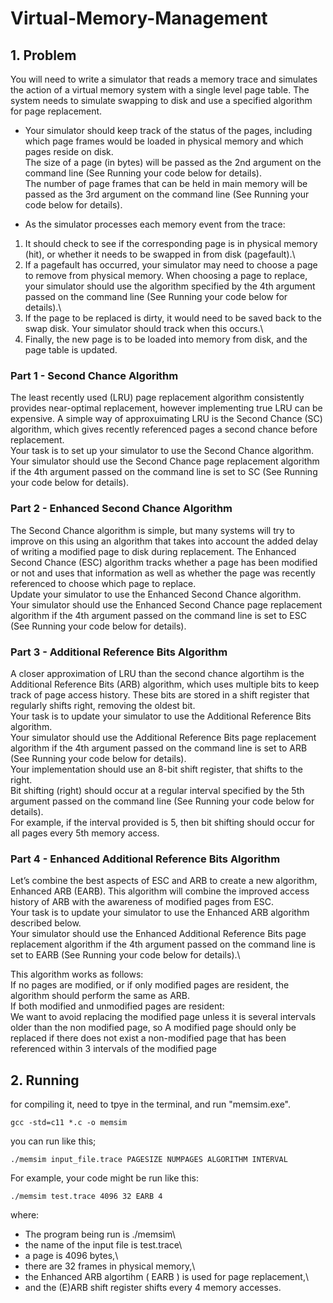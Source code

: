 # Virtual-Memory-Management

## 1. Problem
You will need to write a simulator that reads a memory trace and simulates the action of a virtual memory system with a single level page table. The system needs to simulate swapping to disk and use a specified algorithm for page replacement.

* Your simulator should keep track of the status of the pages, including which page frames would be loaded in physical memory and which pages reside on disk.\
The size of a page (in bytes) will be passed as the 2nd argument on the command line (See Running your code below for details).\
The number of page frames that can be held in main memory will be passed as the 3rd argument on the command line (See Running your code below for details).

* As the simulator processes each memory event from the trace:
1. It should check to see if the corresponding page is in physical memory (hit), or whether it needs to be swapped in from disk (pagefault).\
2. If a pagefault has occurred, your simulator may need to choose a page to remove from physical memory. When choosing a page to replace, your simulator should use the algorithm specified by the 4th argument passed on the command line (See Running your code below for details).\
3. If the page to be replaced is dirty, it would need to be saved back to the swap disk. Your simulator
should track when this occurs.\
4. Finally, the new page is to be loaded into memory from disk, and the page table is updated.



### Part 1 - Second Chance Algorithm
The least recently used (LRU) page replacement algorithm consistently provides near-optimal replacement, however implementing true LRU can be expensive. A simple way of approxuimating LRU is the Second Chance (SC) algorithm, which gives recently referenced pages a second chance before replacement.\
Your task is to set up your simulator to use the Second Chance algorithm.
Your simulator should use the Second Chance page replacement algorithm if the 4th argument passed on the command line is set to SC (See Running your code below for details).

### Part 2 - Enhanced Second Chance Algorithm
The Second Chance algorithm is simple, but many systems will try to improve on this using an algorithm that takes into account the added delay of writing a modified page to disk during replacement. The Enhanced Second Chance (ESC) algorithm tracks whether a page has been modified or not and uses that information as well as whether the page was recently referenced to choose which page to replace.\
Update your simulator to use the Enhanced Second Chance algorithm.\
Your simulator should use the Enhanced Second Chance page replacement algorithm if the 4th argument passed on the command line is set to ESC (See Running your code below for details).

### Part 3 - Additional Reference Bits Algorithm
A closer approximation of LRU than the second chance algortihm is the Additional Reference Bits (ARB) algorithm, which uses multiple bits to keep track of page access history. These bits are stored in a shift register that regularly shifts right, removing the oldest bit.\
Your task is to update your simulator to use the Additional Reference Bits algorithm.\
Your simulator should use the Additional Reference Bits page replacement algorithm if the 4th argument passed on the command line is set to ARB (See Running your code below for details).\
Your implementation should use an 8-bit shift register, that shifts to the right.\
Bit shifting (right) should occur at a regular interval specified by the 5th argument passed on the command line (See Running your code below for details).\
For example, if the interval provided is 5, then bit shifting should occur for all pages every 5th memory access.

### Part 4 - Enhanced Additional Reference Bits Algorithm
Let’s combine the best aspects of ESC and ARB to create a new algorithm, Enhanced ARB (EARB). This algorithm will combine the improved access history of ARB with the awareness of modified pages from ESC.\
Your task is to update your simulator to use the Enhanced ARB algorithm described below.\
Your simulator should use the Enhanced Additional Reference Bits page replacement algorithm if the 4th argument passed on the command line is set to EARB (See Running your code below for details).\

This algorithm works as follows:\
If no pages are modified, or if only modified pages are resident, the algorithm should perform the same as ARB.\
If both modified and unmodified pages are resident:\
We want to avoid replacing the modified page unless it is several intervals older than the non modified page, so A modified page should only be replaced if there does not exist a non-modified page that has been referenced within 3 intervals of the modified page


## 2. Running 

for compiling it, need to tpye in the terminal, and run "memsim.exe". 

```
gcc -std=c11 *.c -o memsim
```

you can run like this;

```
./memsim input_file.trace PAGESIZE NUMPAGES ALGORITHM INTERVAL
```

For example, your code might be run like this:

```
./memsim test.trace 4096 32 EARB 4
```
where:
* The program being run is ./memsim\
* the name of the input file is test.trace\
* a page is 4096 bytes,\
* there are 32 frames in physical memory,\
* the Enhanced ARB algortihm ( EARB ) is used for page replacement,\
* and the (E)ARB shift register shifts every 4 memory accesses.

